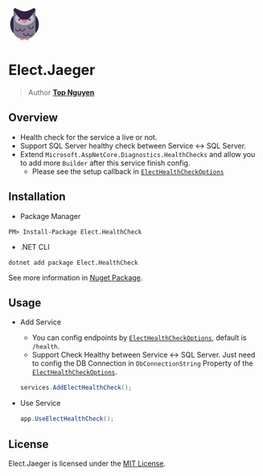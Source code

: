 ﻿![Logo](../../../Logo.png)
# Elect.Jaeger
> Author [**Top Nguyen**](http://topnguyen.com)

## Overview
- Health check for the service a live or not.
- Support SQL Server healthy check between Service <-> SQL Server.
- Extend `Microsoft.AspNetCore.Diagnostics.HealthChecks` and allow you to add more `Builder` after this service finish config.
    + Please see the setup callback in [`ElectHealthCheckOptions`](Models/ElectHealthCheckOptions.cs)
    
## Installation
- Package Manager
```
PM> Install-Package Elect.HealthCheck
```
- .NET CLI
```
dotnet add package Elect.HealthCheck
```

See more information in [Nuget Package](https://www.nuget.org/packages/Elect.HealthCheck/).

## Usage

- Add Service
    + You can config endpoints by [`ElectHealthCheckOptions`](Models/ElectHealthCheckOptions.cs), default is `/health`.
    + Support Check Healthy between Service <-> SQL Server. Just need to config the DB Connection in `DbConnectionString` Property of the [`ElectHealthCheckOptions`](Models/ElectHealthCheckOptions.cs).
    ```c#
    services.AddElectHealthCheck();
    ```
    
- Use Service
    ```c#
    app.UseElectHealthCheck();
    ```

## License
Elect.Jaeger is licensed under the [MIT License](../../../LICENSE).